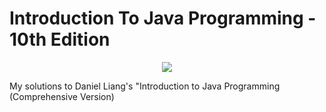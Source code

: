 # Introduction To Java Programming - 10th Edition
<p align="center"><img src=https://user-images.githubusercontent.com/40440123/72386446-6d79bd80-36ef-11ea-9e33-5c37e1723c28.jpg></p>


My solutions to Daniel Liang's "Introduction to Java Programming (Comprehensive Version)

